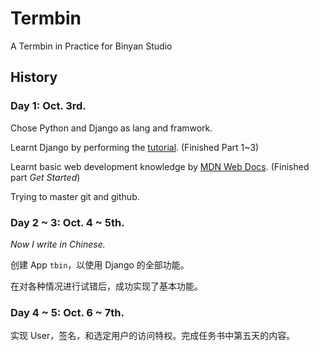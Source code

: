 # Termbin

A Termbin in Practice for Binyan Studio

## History

### Day 1: Oct. 3rd.

Chose Python and Django as lang and framwork.

Learnt Django by performing the [tutorial](https://docs.djangoproject.com/zh-hans/4.2/intro/). (Finished Part 1~3)

Learnt basic web development knowledge by [MDN Web Docs](https://developer.mozilla.org/zh-CN/docs/Learn). (Finished part *Get Started*)

Trying to master git and github.

### Day 2 ~ 3: Oct. 4 ~ 5th.

*Now I write in Chinese.*

创建 App `tbin`，以使用 Django 的全部功能。

在对各种情况进行试错后，成功实现了基本功能。

### Day 4 ~ 5: Oct. 6 ~ 7th.

实现 User，签名，和选定用户的访问特权。完成任务书中第五天的内容。
